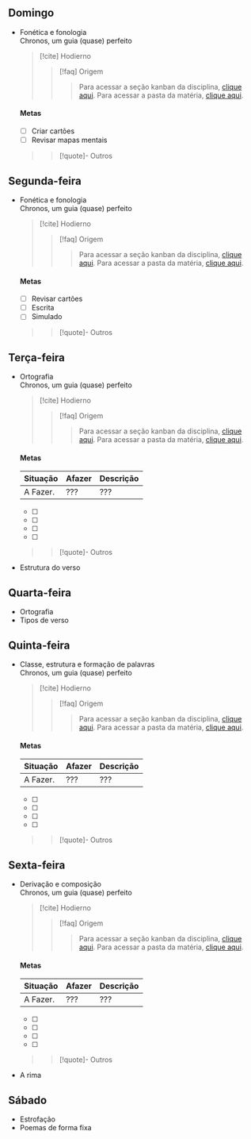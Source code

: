 ## Domingo
- Fonética e fonologia  
  Chronos, um guia (quase) perfeito
  > [!cite] Hodierno
  >  > [!faq] Origem
  >  >  > Para acessar a seção kanban da disciplina, [clique aqui](https://www.noteshub.app/notebooks/github/Efzevios%2FChronos/Se%C3%A7%C3%B5es%2FDisciplinas%2FLinguagens%2FL%C3%ADngua%20Portuguesa/Kanban%20-%20L%C3%ADngua%20portuguesa.kanban.md). Para acessar a pasta da matéria, [clique aqui](https://www.noteshub.app/notebooks/github/Efzevios%2FChronos/Se%C3%A7%C3%B5es%2FDisciplinas%2FLinguagens%2FL%C3%ADngua%20Portuguesa%2F03.%20Fon%C3%A9tica%20e%20fonologia).
  >  
  #### Metas
  - [ ] Criar cartões
  - [ ] Revisar mapas mentais
    
  >  > [!quote]- Outros
  >  > 

## Segunda-feira
- Fonética e fonologia  
  Chronos, um guia (quase) perfeito
  > [!cite] Hodierno
  >  > [!faq] Origem
  >  >  > Para acessar a seção kanban da disciplina, [clique aqui](https://www.noteshub.app/notebooks/github/Efzevios%2FChronos/Se%C3%A7%C3%B5es%2FDisciplinas%2FLinguagens%2FL%C3%ADngua%20Portuguesa/Kanban%20-%20L%C3%ADngua%20portuguesa.kanban.md). Para acessar a pasta da matéria, [clique aqui](https://www.noteshub.app/notebooks/github/Efzevios%2FChronos/Se%C3%A7%C3%B5es%2FDisciplinas%2FLinguagens%2FL%C3%ADngua%20Portuguesa%2F03.%20Fon%C3%A9tica%20e%20fonologia).
  >  
  #### Metas
  - [ ] Revisar cartões
  - [ ] Escrita
  - [ ] Simulado
    
  >  > [!quote]- Outros
  >  > 

## Terça-feira
- Ortografia  
  Chronos, um guia (quase) perfeito
  > [!cite] Hodierno
  >  > [!faq] Origem
  >  >  > Para acessar a seção kanban da disciplina, [clique aqui](https://www.noteshub.app/notebooks/github/Efzevios%2FChronos/Se%C3%A7%C3%B5es%2FDisciplinas%2FLinguagens%2FL%C3%ADngua%20Portuguesa/Kanban%20-%20L%C3%ADngua%20portuguesa.kanban.md). Para acessar a pasta da matéria, [clique aqui]().
  >  
  #### Metas
  
  Situação | Afazer | Descrição
  -|-|-
  A Fazer. | ??? | ???
  - [ ] 
  - [ ] 
  - [ ] 
  - [ ] 
    
  >  > [!quote]- Outros
  >  > 
- Estrutura do verso  

## Quarta-feira
- Ortografia  
- Tipos de verso  

## Quinta-feira
- Classe, estrutura e formação de palavras  
  Chronos, um guia (quase) perfeito
  > [!cite] Hodierno
  >  > [!faq] Origem
  >  >  > Para acessar a seção kanban da disciplina, [clique aqui](https://www.noteshub.app/notebooks/github/Efzevios%2FChronos/Se%C3%A7%C3%B5es%2FDisciplinas%2FLinguagens%2FL%C3%ADngua%20Portuguesa/Kanban%20-%20L%C3%ADngua%20portuguesa.kanban.md). Para acessar a pasta da matéria, [clique aqui]().
  >  
  #### Metas
  
  Situação | Afazer | Descrição
  -|-|-
  A Fazer. | ??? | ???
  - [ ] 
  - [ ] 
  - [ ] 
  - [ ] 
    
  >  > [!quote]- Outros
  >  > 

## Sexta-feira
- Derivação e composição  
  Chronos, um guia (quase) perfeito
  > [!cite] Hodierno
  >  > [!faq] Origem
  >  >  > Para acessar a seção kanban da disciplina, [clique aqui](https://www.noteshub.app/notebooks/github/Efzevios%2FChronos/Se%C3%A7%C3%B5es%2FDisciplinas%2FLinguagens%2FL%C3%ADngua%20Portuguesa/Kanban%20-%20L%C3%ADngua%20portuguesa.kanban.md). Para acessar a pasta da matéria, [clique aqui]().
  >  
  #### Metas
  
  Situação | Afazer | Descrição
  -|-|-
  A Fazer. | ??? | ???
  - [ ] 
  - [ ] 
  - [ ] 
  - [ ] 
    
  >  > [!quote]- Outros
  >  > 
- A rima  

## Sábado
- Estrofação  
- Poemas de forma fixa  